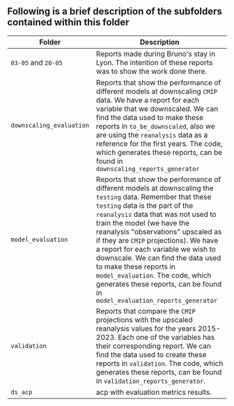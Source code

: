 ## Following is a brief description of the subfolders contained within this folder

|Folder|Description|
|------|-----------|
|`03-05` and `20-05`|Reports made during Bruno's stay in Lyon. The intention of these reports was to show the work done there.|
|`downscaling_evaluation`|Reports that show the performance of different models at downscaling `CMIP` data. We have a report for each variable that we downscaled. We can find the data used to make these reports in `to_be_downscaled`, also we are using the `reanalysis` data as a reference for the first years. The code, which generates these reports, can be found in `downscaling_reports_generator`| 
|`model_evaluation`|Reports that show the performance of different models at downscaling the `testing` data. Remember that these `testing` data is the part of the `reanalysis` data that was not used to train the model (we have the reanalysis "observations" upscaled as if they are `CMIP` projections). We have a report for each variable we wish to downscale. We can find the data used to make these reports in `model_evaluation`. The code, which generates these reports, can be found in `model_evaluation_reports_generator`|
|`validation`|Reports that compare the `CMIP` projections with the upscaled reanalysis values for the years 2015-2023. Each one of the variables has their corresponding report. We can find the data used to create these reports in `validation`. The code, which generates these reports, can be found in `validation_reports_generator`.|
|`ds_acp`| acp with evaluation metrics results. 



